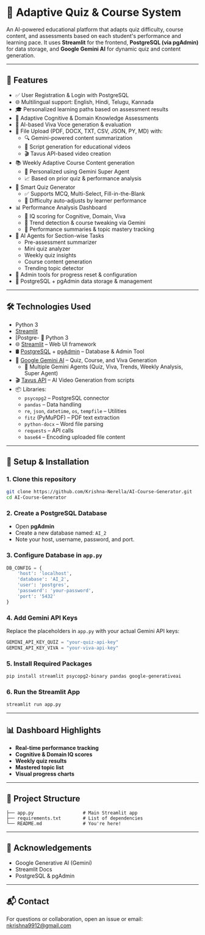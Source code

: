 # 🎯 Adaptive Quiz & Course System

An AI-powered educational platform that adapts quiz difficulty, course content, and assessments based on each student's performance and learning pace. It uses **Streamlit** for the frontend, **PostgreSQL (via pgAdmin)** for data storage, and **Google Gemini AI** for dynamic quiz and content generation.

---

## 🚀 Features

- ✅ User Registration & Login with PostgreSQL
- 🌐 Multilingual support: English, Hindi, Telugu, Kannada
- 🎓 Personalized learning paths based on assessment results
- 🧠 Adaptive Cognitive & Domain Knowledge Assessments
- 🎤 AI-based Viva Voce generation & evaluation
- 📁 File Upload (PDF, DOCX, TXT, CSV, JSON, PY, MD) with:
  - 🔍 Gemini-powered content summarization
  - 📝 Script generation for educational videos
  - 🎬 Tavus API-based video creation
- 📚 Weekly Adaptive Course Content generation
  - 🤖 Personalized using Gemini Super Agent
  - 📈 Based on prior quiz & performance analysis
- 🧪 Smart Quiz Generator
  - ✅ Supports MCQ, Multi-Select, Fill-in-the-Blank
  - 🔄 Difficulty auto-adjusts by learner performance
- 📊 Performance Analysis Dashboard
  - 💯 IQ scoring for Cognitive, Domain, Viva
  - 📌 Trend detection & course tweaking via Gemini
  - 🔁 Performance summaries & topic mastery tracking
- 🧠 AI Agents for Section-wise Tasks
  - Pre-assessment summarizer
  - Mini quiz analyzer
  - Weekly quiz insights
  - Course content generation
  - Trending topic detector
- 🔐 Admin tools for progress reset & configuration
- 💾 PostgreSQL + pgAdmin data storage & management
---

## 🛠️ Technologies Used

- Python 3
- [Streamlit](https://streamlit.io/)
- [Postgre- 🐍 Python 3
- 🌐 [Streamlit](https://streamlit.io/) – Web UI framework
- 🛢️ [PostgreSQL](https://www.postgresql.org/) + [pgAdmin](https://www.pgadmin.org/) – Database & Admin Tool
- 🤖 [Google Gemini AI](https://ai.google.dev/) – Quiz, Course, and Viva Generation
  - 🔹 Multiple Gemini Agents (Quiz, Viva, Trends, Weekly Analysis, Super Agent)
- 🎬 [Tavus API](https://tavus.com/) – AI Video Generation from scripts
- 📦 Libraries:
  - `psycopg2` – PostgreSQL connector
  - `pandas` – Data handling
  - `re`, `json`, `datetime`, `os`, `tempfile` – Utilities
  - `fitz` (PyMuPDF) – PDF text extraction
  - `python-docx` – Word file parsing
  - `requests` – API calls
  - `base64` – Encoding uploaded file content
---

## 💾 Setup & Installation

### 1. Clone this repository
```bash
git clone https://github.com/Krishna-Nerella/AI-Course-Generator.git
cd AI-Course-Generator
```

### 2. Create a PostgreSQL Database
- Open **pgAdmin**
- Create a new database named: `AI_2`
- Note your host, username, password, and port.

### 3. Configure Database in `app.py`

```python
DB_CONFIG = {
    'host': 'localhost',
    'database': 'AI_2',
    'user': 'postgres',
    'password': 'your-password',
    'port': '5432'
}
```

### 4. Add Gemini API Keys
Replace the placeholders in `app.py` with your actual Gemini API keys:
```python
GEMINI_API_KEY_QUIZ = "your-quiz-api-key"
GEMINI_API_KEY_VIVA = "your-viva-api-key"
```



### 5. Install Required Packages
```bash
pip install streamlit psycopg2-binary pandas google-generativeai
```

### 6. Run the Streamlit App
```bash
streamlit run app.py
```

---

## 📊 Dashboard Highlights

- **Real-time performance tracking**
- **Cognitive & Domain IQ scores**
- **Weekly quiz results**
- **Mastered topic list**
- **Visual progress charts**

---

## 📂 Project Structure

```
├── app.py                  # Main Streamlit app
├── requirements.txt        # List of dependencies
└── README.md               # You're here!
```

---

## 🙏 Acknowledgements

- Google Generative AI (Gemini)
- Streamlit Docs
- PostgreSQL & pgAdmin

---

## 📬 Contact

For questions or collaboration, open an issue or email: nkrishna9912@gmail.com
